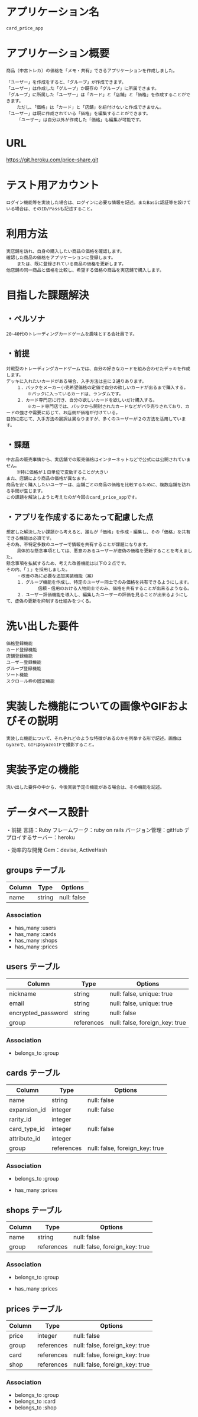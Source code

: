 # アプリケーション名	
	card_price_app

# アプリケーション概要
	商品（中古トレカ）の価格を「メモ・共有」できるアプリケーションを作成しました。

	「ユーザー」を作成をすると、「グループ」が作成できます。
	「ユーザー」は作成した「グループ」か既存の「グループ」に所属できます。
	「グループ」に所属した「ユーザー」は「カード」と「店舗」と「価格」を作成することができます。
		ただし、「価格」は「カード」と「店舗」を紐付けないと作成できません。
	「ユーザー」は既に作成されている「価格」を編集することができます。
		「ユーザー」は自分以外が作成した「価格」も編集が可能です。

# URL
https://git.heroku.com/price-share.git

# テスト用アカウント
	ログイン機能等を実装した場合は、ログインに必要な情報を記述。またBasic認証等を設けている場合は、そのID/Passも記述すること。

# 利用方法
	実店舗を訪れ、自身の購入したい商品の価格を確認します。
	確認した商品の価格をアプリケーションに登録します。
		または、既に登録されている商品の価格を更新します。
	他店舗の同一商品と価格を比較し、希望する価格の商品を実店舗で購入します。

# 目指した課題解決

## ・ペルソナ
	20~40代のトレーディングカードゲームを趣味とする会社員です。

## ・前提
	対戦型のトレーディングカードゲームでは、自分の好きなカードを組み合わせたデッキを作成します。
	デッキに入れたいカードがある場合、入手方法は主に２通りあります。
		１．パックをメーカー小売希望価格の定価で自分の欲しいカードが出るまで購入する。
			※パックに入っているカードは、ランダムです。
		２．カード専門店に行き、自分の欲しいカードを欲しいだけ購入する。
			※カード専門店では、パックから開封されたカードなどがバラ売りされており、カードの強さや需要に応じて、お店側が価格が付けている。
	目的に応じて、入手方法の選択は異なりますが、多くのユーザーが２の方法を活用しています。

## ・課題
	中古品の販売事情から、実店舗での販売価格はインターネットなどで公式には公開されていません。
		※特に価格が１日単位で変動することが大きい
	また、店舗により商品の価格が異なます。
	商品を安く購入したいユーザーは、店舗ごとの商品の価格を比較するために、複数店舗を訪れる手間が生じます。
	この課題を解決しようと考えたのが今回のcard_price_appです。

## ・アプリを作成するにあたって配慮した点
	想定した解決したい課題から考えると、誰もが「価格」を作成・編集し、その「価格」を共有できる機能は必須です。
	その為、不特定多数のユーザーで情報を共有することが課題になります。
		具体的な懸念事項としては、悪意のあるユーザーが虚偽の価格を更新することを考えました。
	懸念事項を払拭するため、考えた改善機能は以下の２点です。
	その内、「１」を採用しました。
		・改善の為に必要な追加実装機能（案）
		１．グループ機能を作成し、特定のユーザー同士でのみ価格を共有できるようにします。
				信頼・信用のおける人物同士でのみ、価格を共有することが出来るようなる。
		２．ユーザー評価機能を導入し、編集したユーザーの評価を見ることが出来るようにして、虚偽の更新を抑制する仕組みをつくる。

# 洗い出した要件
	価格登録機能
	カード登録機能
	店舗登録機能
	ユーザー登録機能
	グループ登録機能
	ソート機能
	スクロール枠の固定機能

# 実装した機能についての画像やGIFおよびその説明
	実装した機能について、それぞれどのような特徴があるのかを列挙する形で記述。画像はGyazoで、GIFはGyazoGIFで撮影すること。

# 実装予定の機能
	洗い出した要件の中から、今後実装予定の機能がある場合は、その機能を記述。

# データベース設計
・前提
	言語：Ruby
	フレームワーク：ruby on rails
	バージョン管理：gitHub
	デプロイするサーバー：heroku

・効率的な開発
	Gem：devise, ActiveHash

## groups テーブル

| Column | Type   | Options                   |
| ------ | ------ | ------------------------- |
| name   | string | null: false               |

### Association
- has_many :users
- has_many :cards
- has_many :shops
- has_many :prices

## users テーブル

| Column             | Type       | Options                        |
| ------------------ | ---------- | ------------------------------ |
| nickname           | string     | null: false, unique: true      |
| email              | string     | null: false, unique: true      |
| encrypted_password | string     | null: false                    |
| group              | references | null: false, foreign_key: true |

### Association
- belongs_to :group

## cards テーブル

| Column       | Type       | Options                        |
| ------------ | ---------- | ------------------------------ |
| name         | string     | null: false                    |
| expansion_id | integer    | null: false                    |
| rarity_id    | integer    |                                |
| card_type_id | integer    | null: false                    |
| attribute_id | integer    |                                |
| group        | references | null: false, foreign_key: true |

### Association
- belongs_to :group

- has_many :prices

## shops テーブル

| Column | Type       | Options                        |
| ------ | ---------- | ------------------------------ |
| name   | string     | null: false                    |
| group  | references | null: false, foreign_key: true |

### Association
- belongs_to :group

- has_many :prices

## prices テーブル

| Column | Type       | Options                        |
| ------ | ---------- | ------------------------------ |
| price  | integer    | null: false                    |
| group  | references | null: false, foreign_key: true |
| card   | references | null: false, foreign_key: true |
| shop   | references | null: false, foreign_key: true |

### Association
- belongs_to :group
- belongs_to :card
- belongs_to :shop
